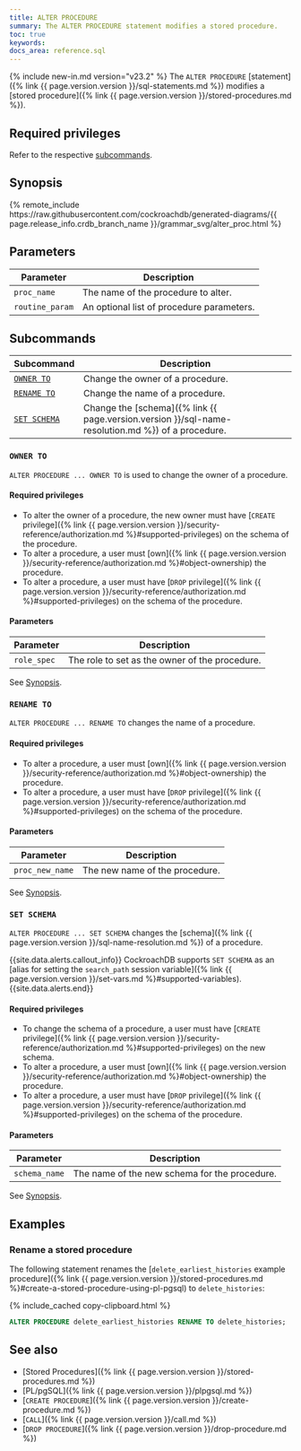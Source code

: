 ```yaml
---
title: ALTER PROCEDURE
summary: The ALTER PROCEDURE statement modifies a stored procedure.
toc: true
keywords:
docs_area: reference.sql
---
```


{% include new-in.md version="v23.2" %} The `ALTER PROCEDURE` [statement]({% link {{ page.version.version }}/sql-statements.md %}) modifies a [stored procedure]({% link {{ page.version.version }}/stored-procedures.md %}).

## Required privileges

Refer to the respective [subcommands](#subcommands).

## Synopsis

<div>
{% remote_include https://raw.githubusercontent.com/cockroachdb/generated-diagrams/{{ page.release_info.crdb_branch_name }}/grammar_svg/alter_proc.html %}
</div>

## Parameters

|    Parameter    |                Description                |
|-----------------|-------------------------------------------|
| `proc_name`     | The name of the procedure to alter.       |
| `routine_param` | An optional list of procedure parameters. |

## Subcommands

Subcommand | Description
-----------|------------
[`OWNER TO`](#owner-to) | Change the owner of a procedure.
[`RENAME TO`](#rename-to) | Change the name of a procedure.
[`SET SCHEMA`](#set-schema) | Change the [schema]({% link {{ page.version.version }}/sql-name-resolution.md %}) of a procedure.

### `OWNER TO`

`ALTER PROCEDURE ... OWNER TO` is used to change the owner of a procedure.

#### Required privileges

- To alter the owner of a procedure, the new owner must have [`CREATE` privilege]({% link {{ page.version.version }}/security-reference/authorization.md %}#supported-privileges) on the schema of the procedure.
- To alter a procedure, a user must [own]({% link {{ page.version.version }}/security-reference/authorization.md %}#object-ownership) the procedure.
- To alter a procedure, a user must have [`DROP` privilege]({% link {{ page.version.version }}/security-reference/authorization.md %}#supported-privileges) on the schema of the procedure.

#### Parameters

Parameter | Description |
----------|-------------|
`role_spec` | The role to set as the owner of the procedure.

See [Synopsis](#synopsis).

### `RENAME TO`

`ALTER PROCEDURE ... RENAME TO` changes the name of a procedure.

#### Required privileges

- To alter a procedure, a user must [own]({% link {{ page.version.version }}/security-reference/authorization.md %}#object-ownership) the procedure.
- To alter a procedure, a user must have [`DROP` privilege]({% link {{ page.version.version }}/security-reference/authorization.md %}#supported-privileges) on the schema of the procedure.

#### Parameters

Parameter | Description |
----------|-------------|
`proc_new_name` | The new name of the procedure.

See [Synopsis](#synopsis).

### `SET SCHEMA`

`ALTER PROCEDURE ... SET SCHEMA` changes the [schema]({% link {{ page.version.version }}/sql-name-resolution.md %}) of a procedure.

{{site.data.alerts.callout_info}}
CockroachDB supports `SET SCHEMA` as an [alias for setting the `search_path` session variable]({% link {{ page.version.version }}/set-vars.md %}#supported-variables).
{{site.data.alerts.end}}

#### Required privileges

- To change the schema of a procedure, a user must have [`CREATE` privilege]({% link {{ page.version.version }}/security-reference/authorization.md %}#supported-privileges) on the new schema.
- To alter a procedure, a user must [own]({% link {{ page.version.version }}/security-reference/authorization.md %}#object-ownership) the procedure.
- To alter a procedure, a user must have [`DROP` privilege]({% link {{ page.version.version }}/security-reference/authorization.md %}#supported-privileges) on the schema of the procedure.

#### Parameters

Parameter | Description |
----------|-------------|
`schema_name` | The name of the new schema for the procedure.

See [Synopsis](#synopsis).

## Examples

### Rename a stored procedure

The following statement renames the [`delete_earliest_histories` example procedure]({% link {{ page.version.version }}/stored-procedures.md %}#create-a-stored-procedure-using-pl-pgsql) to `delete_histories`:

{% include_cached copy-clipboard.html %}
~~~ sql
ALTER PROCEDURE delete_earliest_histories RENAME TO delete_histories;
~~~

## See also

- [Stored Procedures]({% link {{ page.version.version }}/stored-procedures.md %})
- [PL/pgSQL]({% link {{ page.version.version }}/plpgsql.md %})
- [`CREATE PROCEDURE`]({% link {{ page.version.version }}/create-procedure.md %})
- [`CALL`]({% link {{ page.version.version }}/call.md %})
- [`DROP PROCEDURE`]({% link {{ page.version.version }}/drop-procedure.md %})

